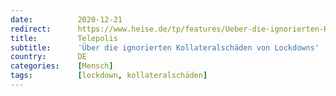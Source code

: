 ```yaml
---
date:          2020-12-21
redirect:      https://www.heise.de/tp/features/Ueber-die-ignorierten-Kollateralschaeden-von-Lockdowns-4993947.html
title:         Telepolis
subtitle:      'Über die ignorierten Kollateralschäden von Lockdowns'
country:       DE
categories:    [Mensch]
tags:          [lockdown, kollateralschäden]
---
```

